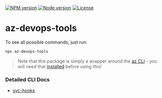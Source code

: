 [![NPM version](https://img.shields.io/npm/v/az-devops-tools.svg)](https://www.npmjs.org/package/az-devops-tools)
[![Node version](https://img.shields.io/node/v/az-devops-tools)](package.json)
[![License](https://img.shields.io/npm/l/az-devops-tools.svg)](LICENSE)

# az-devops-tools

To see all possible commands, just run:

```sh
npx az-devops-tools
```

> Note that this package is simply a wrapper around the [az CLI](https://docs.microsoft.com/en-us/cli/azure/) - you will need that [installed](https://docs.microsoft.com/en-us/cli/azure/install-azure-cli) before using this!

### Detailed CLI Docs
- [svc-hooks](docs/svc-hooks.md)
